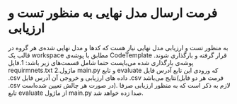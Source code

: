 # فرمت ارسال مدل نهایی به منظور تست و ارزیابی

به منظور تست و ارزیابی مدل نهایی نیاز هست که کدها و مدل نهایی شده‌ی هر گروه در قالب یک workspace مطابق با پوشه‌ی CodeTemplate قرار گرفته و بارگذاری شوند.  پوشه‌ی بارگذاری شده می‌بایست حتما شامل قسمت‌های زیر باشد:
1.فایل requirmnets.txt 
2.ماژول main.py و تابع evaluate که ورودی این تابع آدرس فایل .csv داده های ارزیابی و خروجی آن آدرس فایل .csv نتایج می‌باشد(فرمت هر دو فایل .csv در صورت هر چالش تعیین شده‌است). لازم به ذکر است که به منظور ارزیابی صرفا تابع evaluate از ماژول main.py صدا زده خواهد شد.     

